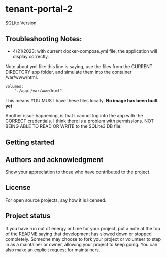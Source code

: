 # tenant-portal-2

SQLite Version

## Troubleshooting Notes:

- 4/21/2023: with current docker-compose.yml file, the application will display correctly. 

Note about yml file: this line is saying, use the files from the CURRENT DIRECTORY app folder, and simulate them into the container /var/www/html. 

```
volumes:
  - "./app:/var/www/html"

```
This means YOU MUST have these files locally. **No image has been built yet**

Another issue happening, is that I cannot log into the app with the CORRECT credentials.  I think there is a problem with permissions.  NOT BEING ABLE TO READ OR WRITE to the SQLite3 DB file.



## Getting started




## Authors and acknowledgment
Show your appreciation to those who have contributed to the project.

## License
For open source projects, say how it is licensed.

## Project status
If you have run out of energy or time for your project, put a note at the top of the README saying that development has slowed down or stopped completely. Someone may choose to fork your project or volunteer to step in as a maintainer or owner, allowing your project to keep going. You can also make an explicit request for maintainers.
